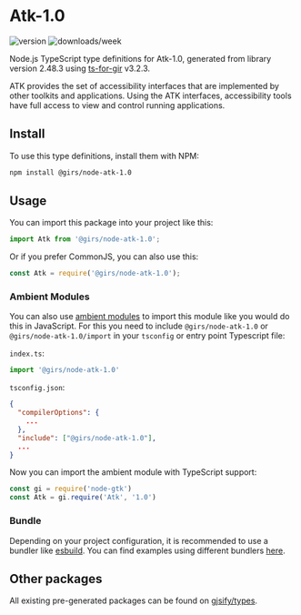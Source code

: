 
# Atk-1.0

![version](https://img.shields.io/npm/v/@girs/node-atk-1.0)
![downloads/week](https://img.shields.io/npm/dw/@girs/node-atk-1.0)


Node.js TypeScript type definitions for Atk-1.0, generated from library version 2.48.3 using [ts-for-gir](https://github.com/gjsify/ts-for-gir) v3.2.3.

ATK provides the set of accessibility interfaces that are implemented by other toolkits and applications. Using the ATK interfaces, accessibility tools have full access to view and control running applications.

## Install

To use this type definitions, install them with NPM:
```bash
npm install @girs/node-atk-1.0
```

## Usage

You can import this package into your project like this:
```ts
import Atk from '@girs/node-atk-1.0';
```

Or if you prefer CommonJS, you can also use this:
```ts
const Atk = require('@girs/node-atk-1.0');
```

### Ambient Modules

You can also use [ambient modules](https://github.com/gjsify/ts-for-gir/tree/main/packages/cli#ambient-modules) to import this module like you would do this in JavaScript.
For this you need to include `@girs/node-atk-1.0` or `@girs/node-atk-1.0/import` in your `tsconfig` or entry point Typescript file:

`index.ts`:
```ts
import '@girs/node-atk-1.0'
```

`tsconfig.json`:
```json
{
  "compilerOptions": {
    ...
  },
  "include": ["@girs/node-atk-1.0"],
  ...
}
```

Now you can import the ambient module with TypeScript support: 

```ts
const gi = require('node-gtk')
const Atk = gi.require('Atk', '1.0')
```


### Bundle

Depending on your project configuration, it is recommended to use a bundler like [esbuild](https://esbuild.github.io/). You can find examples using different bundlers [here](https://github.com/gjsify/ts-for-gir/tree/main/examples).

## Other packages

All existing pre-generated packages can be found on [gjsify/types](https://github.com/gjsify/types).

